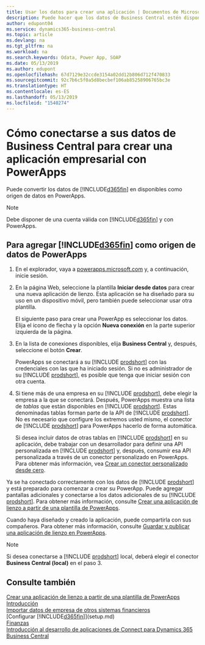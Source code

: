 ```yaml
---
title: Usar los datos para crear una aplicación | Documentos de Microsoft
description: Puede hacer que los datos de Business Central estén disponibles como un origen de datos y especificar una URL de OData de sus servicios web para crear una aplicación empresarial con PowerApps.
author: edupont04
ms.service: dynamics365-business-central
ms.topic: article
ms.devlang: na
ms.tgt_pltfrm: na
ms.workload: na
ms.search.keywords: Odata, Power App, SOAP
ms.date: 05/13/2019
ms.author: edupont
ms.openlocfilehash: 67d7129e32ccde3154a02dd12b806d712f470833
ms.sourcegitcommit: 92c7b6c5f0a5d8becbef106ab85258906765bc3e
ms.translationtype: HT
ms.contentlocale: es-ES
ms.lasthandoff: 05/13/2019
ms.locfileid: "1540274"
---
```

# <a name="connecting-to-your-business-central-data-to-build-a-business-app-using-powerapps"></a>Cómo conectarse a sus datos de Business Central para crear una aplicación empresarial con PowerApps
Puede convertir los datos de [!INCLUDE[d365fin](includes/d365fin_md.md)] en disponibles como origen de datos en PowerApps.  

> [!NOTE]  
>   Debe disponer de una cuenta válida con [!INCLUDE[d365fin](includes/d365fin_md.md)] y con PowerApps.  

## <a name="to-add-included365finincludesd365finmdmd-as-a-data-source-in-powerapps"></a>Para agregar [!INCLUDE[d365fin](includes/d365fin_md.md)] como origen de datos de PowerApps
1. En el explorador, vaya a [powerapps.microsoft.com](https://powerapps.microsoft.com/en-us/) y, a continuación, inicie sesión.
2. En la página Web, seleccione la plantilla **Iniciar desde datos** para crear una nueva aplicación de lienzo. Esta aplicación se ha diseñado para su uso en un dispositivo móvil, pero también puede seleccionar usar otra plantilla.

    El siguiente paso para crear una PowerApp es seleccionar los datos. Elija el icono de flecha y la opción **Nueva conexión** en la parte superior izquierda de la página.
3. En la lista de conexiones disponibles, elija **Business Central** y, después, seleccione el botón **Crear**.

    PowerApps se conectará a su [!INCLUDE [prodshort](includes/prodshort.md)] con las credenciales con las que ha iniciado sesión. Si no es administrador de su [!INCLUDE [prodshort](includes/prodshort.md)], es posible que tenga que iniciar sesión con otra cuenta.  

4. Si tiene más de una empresa en su [!INCLUDE [prodshort](includes/prodshort.md)], debe elegir la empresa a la que se conectará. Después, PowerApps muestra una lista de *tablas* que están disponibles en [!INCLUDE [prodshort](includes/prodshort.md)]. Estas denominadas tablas forman parte de la API de [!INCLUDE [prodshort](includes/prodshort.md)]. No es necesario que configure los extremos usted mismo, el conector de [!INCLUDE [prodshort](includes/prodshort.md)] para PowerApps hacerlo de forma automática.  

    Si desea incluir datos de otras tablas en [!INCLUDE [prodshort](includes/prodshort.md)] en su aplicación, debe trabajar con un desarrollador para definir una API personalizada en [!INCLUDE [prodshort](includes/prodshort.md)] y, después, consumir esa API personalizada a través de un conector personalizado en PowerApps. Para obtener más información, vea [Crear un conector personalizado desde cero](/connectors/custom-connectors/define-blank).  

Ya se ha conectado correctamente con los datos de [!INCLUDE [prodshort](includes/prodshort.md)] y está preparado para comenzar a crear su PowerApp. Puede agregar pantallas adicionales y conectarse a los datos adicionales de su [!INCLUDE [prodshort](includes/prodshort.md)]. Para obtener más información, consulte [Crear una aplicación de lienzo a partir de una plantilla de PowerApps](/powerapps/maker/canvas-apps/get-started-test-drive).  

Cuando haya diseñado y creado la aplicación, puede compartirla con sus compañeros. Para obtener más información, consulte [Guardar y publicar una aplicación de lienzo en PowerApps](/powerapps/maker/canvas-apps/save-publish-app).  

> [!NOTE]
> Si desea conectarse a [!INCLUDE [prodshort](includes/prodshort.md)] local, deberá elegir el conector **Business Central (local)** en el paso 3.  

## <a name="see-also"></a>Consulte también

[Crear una aplicación de lienzo a partir de una plantilla de PowerApps](/powerapps/maker/canvas-apps/get-started-test-drive)  
[Introducción](product-get-started.md)  
[Importar datos de empresa de otros sistemas financieros](across-import-data-configuration-packages.md)  
[Configurar [!INCLUDE[d365fin](includes/d365fin_md.md)]](setup.md)  
[Finanzas](finance.md)  
[Introducción al desarrollo de aplicaciones de Connect para Dynamics 365 Business Central](/dynamics365/business-central/dev-itpro/developer/devenv-develop-connect-apps)  
